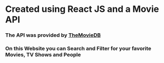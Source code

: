 # Created using React JS and a Movie API
### The API was provided by [TheMovieDB](https://www.themoviedb.org/documentation/api)
### On this Website you can Search and Filter for your favorite Movies, TV Shows and People
